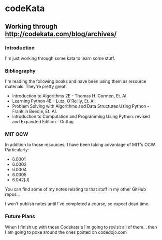 # codeKata

## Working through http://codekata.com/blog/archives/

### Introduction
I'm just working through some kata to learn some stuff.

### Bibliography

I'm reading the following books and have been using them as resource materials. They're pretty great.

* Introduction to Algorithms 2E - Thomas H. Cormen, Et. Al.
* Learning Python 4E - Lutz, O'Reilly, Et. Al.
* Problem Solving with Algorithms and Data Structures Using Python - Franklin Beedle, Et. Al.
* Introduction to Computation and Programming Using Python: revised and Expanded Edition - Guttag

### MIT OCW

In addition to those resources, I have been taking advantage of MIT's OCW.
Particularly:
* 6.0001
* 6.0002
* 6.0004
* 6.0005
* 6.042[J]

You can find some of my notes relating to that stuff in my other GitHub repos...

I won't publish notes until I've completed a course, so expect dead time.

### Future Plans

When I finish up with these Codekata's I'm going to revisit all of them... then I am going to poke around the ones posted on codedojo.com
